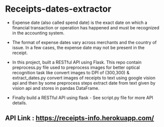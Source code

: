 # Receipts-dates-extractor

* Expense date (also called spend date) is the exact date on which a financial transaction or operation has happened and must be recognized in the accounting system.

* The format of expense dates vary across merchants and the country of issue. In a few cases, the expense date may not be present in the receipt.

* In this project, built a RESTful API using Flask. This repo contain preprocess.py file used to preprocess images for better optical recognition task like convert images to DPI of (300,300) & extract_dates.py convert images of receipts to text using google vision api and then by some preprocess steps extract date from text given by vision api and stores in pandas DataFrame.

* Finally build a RESTful API using flask - See script.py file for more API details.

## API Link : https://receipts-info.herokuapp.com/
